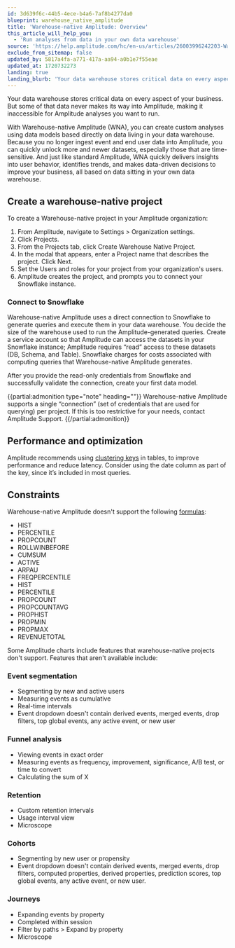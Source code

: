 ```yaml
---
id: 3d639f6c-44b5-4ece-b4a6-7af8b4277da0
blueprint: warehouse_native_amplitude
title: 'Warehouse-native Amplitude: Overview'
this_article_will_help_you:
  - 'Run analyses from data in your own data warehouse'
source: 'https://help.amplitude.com/hc/en-us/articles/26003996242203-Warehouse-native-Amplitude-Run-analyses-from-data-in-your-own-data-warehouse'
exclude_from_sitemap: false
updated_by: 5817a4fa-a771-417a-aa94-a0b1e7f55eae
updated_at: 1720732273
landing: true
landing_blurb: 'Your data warehouse stores critical data on every aspect of your business.'
---
```

Your data warehouse stores critical data on every aspect of your business. But some of that data never makes its way into Amplitude, making it inaccessible for Amplitude analyses you want to run.

With Warehouse-native Amplitude (WNA), you can create custom analyses using data models based directly on data living in your data warehouse. Because you no longer ingest event and end user data into Amplitude, you can quickly unlock more and newer datasets, especially those that are time-sensitive. And just like standard Amplitude, WNA quickly delivers insights into user behavior, identifies trends, and makes data-driven decisions to improve your business, all based on data sitting in your own data warehouse.

## Create a warehouse-native project

To create a Warehouse-native project in your Amplitude organization: 

1. From Amplitude, navigate to Settings > Organization settings.
2. Click Projects.
3. From the Projects tab, click Create Warehouse Native Project.
4. In the modal that appears, enter a Project name that describes the project. Click Next.
5. Set the Users and roles for your project from your organization's users.
6. Amplitude creates the project, and prompts you to connect your Snowflake instance.

### Connect to Snowflake

Warehouse-native Amplitude uses a direct connection to Snowflake to generate queries and execute them in your data warehouse. You decide the size of the warehouse used to run the Amplitude-generated queries. Create a service account so that Amplitude can access the datasets in your Snowflake instance; Amplitude requires “read” access to these datasets (DB, Schema, and Table). Snowflake charges for costs associated with computing queries that Warehouse-native Amplitude generates.

After you provide the read-only credentials from Snowflake and successfully validate the connection, create your first data model.

{{partial:admonition type="note" heading=""}}
Warehouse-native Amplitude supports a single “connection” (set of credentials that are used for querying) per project. If this is too restrictive for your needs, contact Amplitude Support.
{{/partial:admonition}}

## Performance and optimization

Amplitude recommends using [clustering keys](https://docs.snowflake.com/en/user-guide/tables-clustering-keys) in tables, to improve performance and reduce latency. Consider using the date column as part of the key, since it’s included in most queries.

## Constraints

Warehouse-native Amplitude doesn't support the following [formulas](/docs/analytics/charts/event-segmentation/event-segmentation-custom-formulas#list-of-available-formulas):

* HIST
* PERCENTILE
* PROPCOUNT
* ROLLWINBEFORE
* CUMSUM
* ACTIVE
* ARPAU
* FREQPERCENTILE
* HIST
* PERCENTILE
* PROPCOUNT
* PROPCOUNTAVG
* PROPHIST
* PROPMIN
* PROPMAX
* REVENUETOTAL

Some Amplitude charts include features that warehouse-native projects don't support. Features that aren't available include:

### Event segmentation

* Segmenting by new and active users
* Measuring events as cumulative
* Real-time intervals
* Event dropdown doesn't contain derived events, merged events, drop filters, top global events, any active event, or new user

### Funnel analysis

* Viewing events in exact order
* Measuring events as frequency, improvement, significance, A/B test, or time to convert
* Calculating the sum of X

### Retention

* Custom retention intervals
* Usage interval view
* Microscope

### Cohorts

* Segmenting by new user or propensity
* Event dropdown doesn't contain derived events, merged events, drop filters, computed properties, derived properties, prediction scores, top global events, any active event, or new user.

### Journeys

* Expanding events by property
* Completed within session
* Filter by paths > Expand by property
* Microscope
